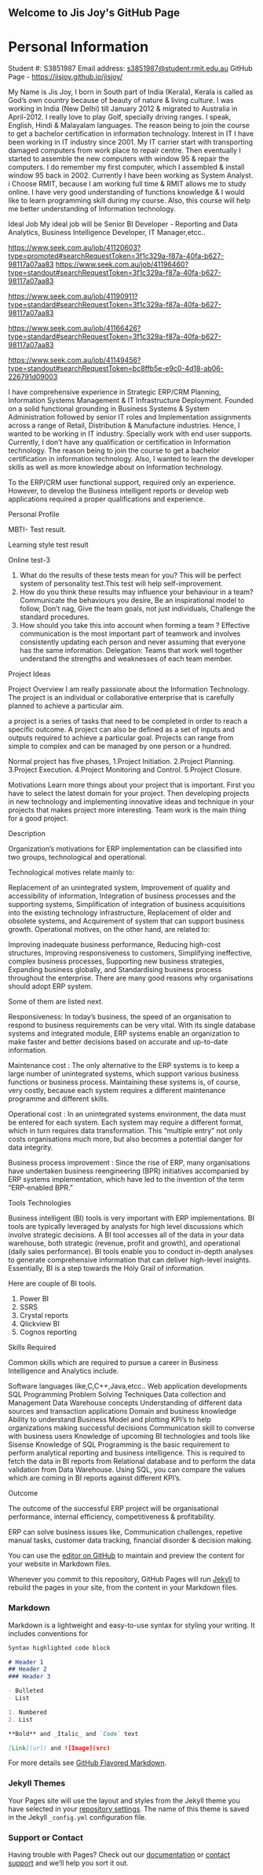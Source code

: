 ## Welcome to Jis Joy's GitHub Page

# Personal Information
Student #: S3851987
Email address: s3851987@student.rmit.edu.au
GitHub Page - https://jisjoy.github.io/jisjoy/

My Name is Jis Joy, I born in South part of India (Kerala), Kerala is called as God’s own country because of beauty of nature & living culture. I was working in India (New Delhi) till January 2012 & migrated to Australia in April-2012. I really love to play Golf, specially driving ranges. I speak, English, Hindi & Malayalam languages.
The reason being to join the course to get a bachelor certification in information technology. 
Interest in IT
I have been working in IT industry since 2001. My IT carrier start with transporting damaged computers from work place to repair centre. Then eventually I started to assemble the new computers with window 95 & repair the computers. I do remember my first computer, which I assembled & install window 95 back in 2002. Currently I have been working as System Analyst.
i Choose RMIT, because I am working full time & RMIT allows me to study online.
I have very good understanding of functions knowledge & I would like to learn programming skill during my course. Also, this course will help me better understanding of Information technology. 

Ideal Job
My ideal job will be 
Senior BI Developer - Reporting and Data Analytics, Business Intelligence Developer, IT Manager,etcc..

https://www.seek.com.au/job/41120603?type=promoted#searchRequestToken=3f1c329a-f87a-40fa-b627-98117a07aa83
https://www.seek.com.au/job/41196460?type=standout#searchRequestToken=3f1c329a-f87a-40fa-b627-98117a07aa83

https://www.seek.com.au/job/41190911?type=standard#searchRequestToken=3f1c329a-f87a-40fa-b627-98117a07aa83

https://www.seek.com.au/job/41166426?type=standard#searchRequestToken=3f1c329a-f87a-40fa-b627-98117a07aa83

https://www.seek.com.au/job/41149456?type=standout#searchRequestToken=bc8ffb5e-e9c0-4d18-ab06-226791d09003


I have comprehensive experience in Strategic ERP/CRM Planning, Information Systems Management & IT Infrastructure Deployment. Founded on a solid functional grounding in Business Systems & System Administration followed by senior IT roles and Implementation assignments across a range of Retail, Distribution & Manufacture industries. Hence, I wanted to be working in IT industry. Specially work with end user supports.
Currently, I don’t have any qualification or certification in Information technology. The reason being to join the course to get a bachelor certification in information technology. Also, I wanted to learn the developer skills as well as more knowledge about on Information technology.

To the ERP/CRM user functional support, required only an experience. However, to develop the Business intelligent reports or develop web applications required a proper qualifications and experience.

Personal Profile

MBTI- Test result.

Learning style test result 





Online test-3


1.	What do the results of these tests mean for you?
This will be perfect system of personality test.This test will help self-improvement.
2.	How do you think these results may influence your behaviour in a team? 
Communicate the behaviours you desire, Be an inspirational model to follow, Don’t nag, Give the team goals, not just individuals, Challenge the standard procedures.
3.	How should you take this into account when forming a team ?
Effective communication is the most important part of teamwork and involves consistently updating each person and never assuming that everyone has the same information. Delegation: Teams that work well together understand the strengths and weaknesses of each team member.

Project Ideas

Project Overview
I am really passionate about the Information Technology. The project is an individual or collaborative enterprise that is carefully planned to achieve a particular aim.

a project is a series of tasks that need to be completed in order to reach a specific outcome. A project can also be defined as a set of inputs and outputs required to achieve a particular goal. Projects can range from simple to complex and can be managed by one person or a hundred.


Normal project has five phases,
1.Project Initiation.
2.Project Planning. 
3.Project Execution. 
4.Project Monitoring and Control.
5.Project Closure.

Motivations
Learn more things about your project that is important. First you have to select the latest domain for your project. Then developing projects in new technology and implementing innovative ideas and technique in your projects that makes project more interesting. Team work is the main thing for a good project.

Description

Organization’s motivations for ERP implementation can be classified into two groups, technological and operational.

Technological motives relate mainly to:

Replacement of an unintegrated system,
Improvement of quality and accessibility of information,
Integration of business processes and the supporting systems,
Simplification of integration of business acquisitions into the existing technology infrastructure,
Replacement of older and obsolete systems, and
Acquirement of system that can support business growth.
Operational motives, on the other hand, are related to:

Improving inadequate business performance,
Reducing high-cost structures,
Improving responsiveness to customers,
Simplifying ineffective, complex business processes,
Supporting new business strategies,
Expanding business globally, and
Standardising business process throughout the enterprise.
There are many good reasons why organisations should adopt ERP system.

Some of them are listed next.

Responsiveness:  In today’s business, the speed of an organisation to respond to business requirements can be very vital. With its single database systems and integrated module, ERP systems enable an organization to make faster and better decisions based on accurate and up-to-date information.

Maintenance cost : The only alternative to the ERP systems is to keep a large number of unintegrated systems, which support various business functions or business process. Maintaining these systems is, of course, very costly, because each system requires a different maintenance programme and different skills.

Operational cost : In an unintegrated systems environment, the data must be entered for each system. Each system may require a different format, which in turn requires data transformation. This “multiple entry” not only costs organisations much more, but also becomes a potential danger for data integrity.

Business process improvement : Since the rise of ERP, many organisations have undertaken business reengineering (BPR) initiatives accompanied by ERP systems implementation, which have led to the invention of the term “ERP-enabled BPR.”

Tools Technologies

Business intelligent (BI) tools is very important with ERP implementations. BI tools are typically leveraged by analysts for high level discussions which involve strategic decisions. A BI tool accesses all of the data in your data warehouse, both strategic (revenue, profit and growth), and operational (daily sales performance). BI tools enable you to conduct in-depth analyses to generate comprehensive information that can deliver high-level insights. Essentially, BI is a step towards the Holy Grail of information.


Here are couple of BI tools. 

1.	Power BI 
2.	SSRS
3.	Crystal reports
4.	Qlickview BI
5.	Cognos reporting

Skills Required

 Common skills which are required to pursue a career in Business Intelligence and Analytics include.

Software languages like,C,C++,Java,etcc..
Web application developments 
SQL Programming
Problem Solving Techniques
Data collection and Management
Data Warehouse concepts
Understanding of different data sources and transaction applications
Domain and business knowledge
Ability to understand Business Model and plotting KPI’s to help organizations making successful decisions
Communication skill to converse with business users
Knowledge of upcoming BI technologies and tools like Sisense
Knowledge of SQL Programming is the basic requirement to perform analytical reporting and business intelligence. This is required to fetch the data in BI reports from Relational database and to perform the data validation from Data Warehouse. Using SQL, you can compare the values which are coming in BI reports against different KPI’s.

Outcome 

The outcome of the successful ERP project will be organisational performance, internal efficiency, competitiveness & profitability.

ERP can solve business issues like, Communication challenges, repetive manual tasks, customer data tracking, financial disorder & decision making.

You can use the [editor on GitHub](https://github.com/jisjoy/jisjoy/edit/master/index.md) to maintain and preview the content for your website in Markdown files.

Whenever you commit to this repository, GitHub Pages will run [Jekyll](https://jekyllrb.com/) to rebuild the pages in your site, from the content in your Markdown files.

### Markdown

Markdown is a lightweight and easy-to-use syntax for styling your writing. It includes conventions for

```markdown
Syntax highlighted code block

# Header 1
## Header 2
### Header 3

- Bulleted
- List

1. Numbered
2. List

**Bold** and _Italic_ and `Code` text

[Link](url) and ![Image](src)
```

For more details see [GitHub Flavored Markdown](https://guides.github.com/features/mastering-markdown/).

### Jekyll Themes

Your Pages site will use the layout and styles from the Jekyll theme you have selected in your [repository settings](https://github.com/jisjoy/jisjoy/settings). The name of this theme is saved in the Jekyll `_config.yml` configuration file.

### Support or Contact

Having trouble with Pages? Check out our [documentation](https://help.github.com/categories/github-pages-basics/) or [contact support](https://github.com/contact) and we’ll help you sort it out.
